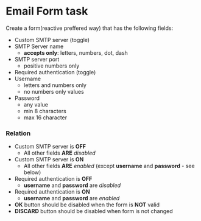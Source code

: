 # Email Form task

Create a form(reactive preffered way) that has the following fields:

-   Custom SMTP server (toggle)
-   SMTP Server name
    -   **accepts only**: letters, numbers, dot, dash
-   SMTP server port
    -   positive numbers only
-   Required authentication (toggle)
-   Username
    -   letters and numbers only
    -   no numbers only values
-   Password
    -   any value
    -   min 8 characters
    -   max 16 character

### Relation

-   Custom SMTP server is **OFF**
    -   All other fields **ARE** _disabled_
-   Custom SMTP server is **ON**
    -   All other fields **ARE** _enabled_ (except **username** and **password** - see below)
-   Required authentication is **OFF**
    -   **username** and **password** are _disabled_
-   Required authentication is **ON**
    -   **username** and **password** are _enabled_
-   **OK** button should be disabled when the form is **NOT** valid
-   **DISCARD** button should be disabled when form is not changed
